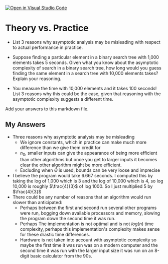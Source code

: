[![Open in Visual Studio Code](https://classroom.github.com/assets/open-in-vscode-718a45dd9cf7e7f842a935f5ebbe5719a5e09af4491e668f4dbf3b35d5cca122.svg)](https://classroom.github.com/online_ide?assignment_repo_id=12027493&assignment_repo_type=AssignmentRepo)
# Theory vs. Practice

- List 3 reasons why asymptotic analysis may be misleading with respect to
  actual performance in practice.

- Suppose finding a particular element in a binary search tree with 1,000
  elements takes 5 seconds. Given what you know about the asymptotic complexity
  of search in a binary search tree, how long would you guess finding the same
  element in a search tree with 10,000 elements takes? Explain your reasoning.

- You measure the time with 10,000 elements and it takes 100 seconds! List 3
  reasons why this could be the case, given that reasoning with the asymptotic
  complexity suggests a different time.

Add your answers to this markdown file.

## My Answers
- Three reasons why asymptotic analysis may be misleading
  - We ignore constants, which in practice can make much more difference than we give them credit for
  - $n_0$, smaller inputs can give the appearance of being more efficient than other algorithms but once you get to larger inputs it becomes clear the other algorithm might be more efficient.
  - Excluding when $\Theta$ is used, bounds can be very loose and imprecise
- I believe the program would take 6.667 seconds. I computed this by taking the log of 1,000 which is 3 and the log of 10,000 which is 4, so log 10,000 is roughly $\frac{4}{3}$ of log 1000. So I just multiplied 5 by $\frac{4}{3}$
- There could be any number of reasons that an algorithm would run slower than anticipated:
  - Perhaps between the first and second run several other programs were run, bogging down available processors and memory, slowing the program down the second time it was run.
  - Perhaps The implementation is not optimal and is not $log(n)$ time complexity, perhaps this implementation's complexity makes sense for these drastic time differences.
  - Hardware is not taken into account with asymptotic complexity so maybe the first time it was run was on a modern computer and the second time it was run with the larger input size it was run on an 8-digit basic calculator from the 90s.
